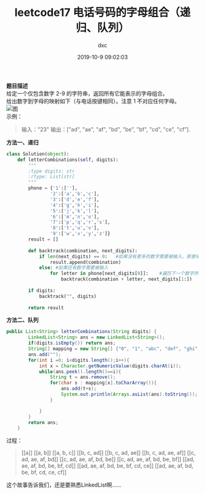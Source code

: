 ﻿---
layout:     post
title:      "leetcode17 电话号码的字母组合（递归、队列）"
date:       2019-10-9 09:02:03
author:     "dxc"
header-img: "img/post-bg-rwd.jpg"
tags:
    - 刷题
---
 
**题目描述**  
给定一个仅包含数字 2-9 的字符串，返回所有它能表示的字母组合。  
给出数字到字母的映射如下（与电话按键相同）。注意 1 不对应任何字母。  
![图][1]   
示例：  
> 输入："23"
输出：["ad", "ae", "af", "bd", "be", "bf", "cd", "ce", "cf"].

**方法一、递归**  
```python
class Solution(object):
    def letterCombinations(self, digits):
        """
        :type digits: str
        :rtype: List[str]
        """
        phone = {'1':[''],
                '2':['a','b','c'],
                '3':['d','e','f'],
                '4':['g','h','i'],
                '5':['j','k','l'],
                '6':['m','n','o'],
                '7':['p','q','r','s'],
                '8':['t','u','v'],
                '9':['w','x','y','z']}
        result = []
        
        def backtrack(combination, next_digits):
            if len(next_digits) == 0:   #如果没有更多的数字需要被输入，那意味着当前的组合已经产生好了
                result.append(combination)
            else: #如果还有数字需要被输入
                for letter in phone[next_digits[0]]:    #遍历下一个数字所对应的所有映射的字母
                    backtrack(combination + letter, next_digits[1:])    #将当前的字母添加到组合最后，并输入剩下的数字
                    
        if digits:
            backtrack("", digits)
            
        return result
```

**方法二、队列**   
```java
public List<String> letterCombinations(String digits) {
        LinkedList<String> ans = new LinkedList<String>();
        if(digits.isEmpty()) return ans;
        String[] mapping = new String[] {"0", "1", "abc", "def", "ghi", "jkl", "mno", "pqrs", "tuv", "wxyz"};
        ans.add("");
        for(int i =0; i<digits.length();i++){
            int x = Character.getNumericValue(digits.charAt(i));
            while(ans.peek().length()==i){
                String t = ans.remove();
                for(char s : mapping[x].toCharArray()){
                    ans.add(t+s);
                    System.out.println(Arrays.asList(ans).toString());
                }

            }
        }
        return ans;
    }
```
过程：
> [[a]]
[[a, b]]
[[a, b, c]]
[[b, c, ad]]
[[b, c, ad, ae]]
[[b, c, ad, ae, af]]
[[c, ad, ae, af, bd]]
[[c, ad, ae, af, bd, be]]
[[c, ad, ae, af, bd, be, bf]]
[[ad, ae, af, bd, be, bf, cd]]
[[ad, ae, af, bd, be, bf, cd, ce]]
[[ad, ae, af, bd, be, bf, cd, ce, cf]]  

这个故事告诉我们，还是要熟悉LinkedList啊……


  [1]: https://assets.leetcode-cn.com/aliyun-lc-upload/original_images/17_telephone_keypad.png